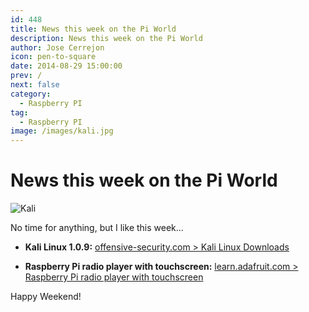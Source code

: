 ```yaml
---
id: 448
title: News this week on the Pi World
description: News this week on the Pi World
author: Jose Cerrejon
icon: pen-to-square
date: 2014-08-29 15:00:00
prev: /
next: false
category:
  - Raspberry PI
tag:
  - Raspberry PI
image: /images/kali.jpg
---
```


# News this week on the Pi World

![Kali](/images/kali.jpg)

No time for anything, but I like this week...

* **Kali Linux 1.0.9:** [offensive-security.com > Kali Linux Downloads](http://www.offensive-security.com/kali-linux-vmware-arm-image-download/)

* **Raspberry Pi radio player with touchscreen:** [learn.adafruit.com > Raspberry Pi radio player with touchscreen](https://learn.adafruit.com/raspberry-pi-radio-player-with-touchscreen?view=all)

Happy Weekend!